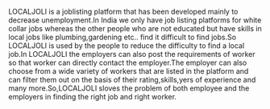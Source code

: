 LOCALJOLI is a joblisting platform that has been developed mainly to decrease unemployment.In India we only have job listing platforms for white collar jobs whereas the other people who are not  educated but have skills in local jobs like plumbing,gardening etc.. find it difficult to find jobs.So LOCALJOLI is used by the people to reduce the difficulty to find a local job.In LOCALJOLI the employers can also post the requirements of worker so that worker can directly contact the employer.The employer can also choose from a wide variety of workers that are listed in the platform and can filter them out on the basis of their rating,skills,yers of experience and many more.So,LOCALJOLI sloves the problem of both employee and the employers in finding the right job and right worker.

